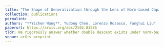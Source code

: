 ```yaml
---
title: "The Shape of Generalization through the Lens of Norm-based Capacity Control"
collection: publications
permalink: 
authors: "**Yichen Wang**, Yudong Chen, Lorenzo Rosasco, Fanghui Liu"
paperurl: https://arxiv.org/abs/2502.01585
tldr: We rigorously answer whether double descent exists under norm-based capacity as introduced in CS229 Lecture Notes (Fig. 8.12) and accordingly reshape scaling law.
venue: arXiv preprint.
---
```

